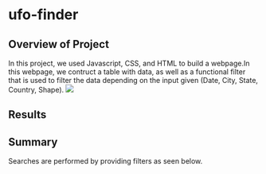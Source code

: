 # ufo-finder

## Overview of Project
In this project, we used Javascript, CSS, and HTML to build a webpage.In this webpage, we contruct a table with data, as well as a functional filter that is used to filter the data depending on the input given (Date, City, State, Country, Shape).
![](../webpage.png)
## Results


## Summary
Searches are performed by providing filters as seen below.
